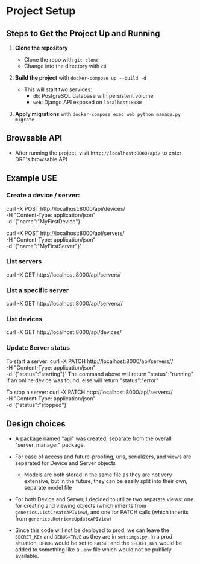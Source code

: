 # Project Setup

## Steps to Get the Project Up and Running

1) **Clone the repository**  
    - Clone the repo with `git clone`
    - Change into the directory with `cd`

2) **Build the project** with `docker-compose up --build -d`
    - This will start two services: 
        - `db`: PostgreSQL database with persistent volume
        - `web`: Django API exposed on `localhost:8080`
3) **Apply migrations** with `docker-compose exec web python manage.py migrate`

## Browsable API
- After running the project,  visit `http://localhost:8000/api/` to enter DRF's browsable API

## Example USE

### Create a device / server:
curl -X POST http://localhost:8000/api/devices/ \
     -H "Content-Type: application/json" \
     -d '{"name":"MyFirstDevice"}' 

curl -X POST http://localhost:8000/api/servers/ \
     -H "Content-Type: application/json" \
     -d '{"name":"MyFirstServer"}'

### List servers
curl -X GET http://localhost:8000/api/servers/

### List a specific server
curl -X GET http://localhost:8000/api/servers/<id>/

### List devices
curl -X GET http://localhost:8000/api/devices/

### Update Server status
To start a server:
curl -X PATCH http://localhost:8000/api/servers/<id>/ \
     -H "Content-Type: application/json" \
     -d '{"status":"starting"}'
The command above will return "status":"running" if an online device was found,
else will return "status":"error"

To stop a server:
curl -X PATCH http://localhost:8000/api/servers/<id>/ \
     -H "Content-Type: application/json" \
     -d '{"status":"stopped"}'


## Design choices
- A package named "api" was created, separate from the overall "server_manager" package.

- For ease of access and future-proofing, urls, serializers, and views are separated for Device and Server objects
    - Models are both stored in the same file as they are not very extensive, but in the future, they can be easily
        split into their own, separate model file
- For both Device and Server, I decided to utilize two separate views: one for creating and viewing objects (which inherits from `generics.ListCreateAPIView`), and one for PATCH calls (which inherits from `generics.RetrieveUpdateAPIView`)

- Since this code will not be deployed to prod, we can leave the `SECRET_KEY` and `DEBUG=TRUE` as they are in `settings.py`. In a prod situation,
`DEBUG` would be set to `FALSE`, and the `SECRET_KEY` would be added to something like a `.env` file which would not be publicly available.